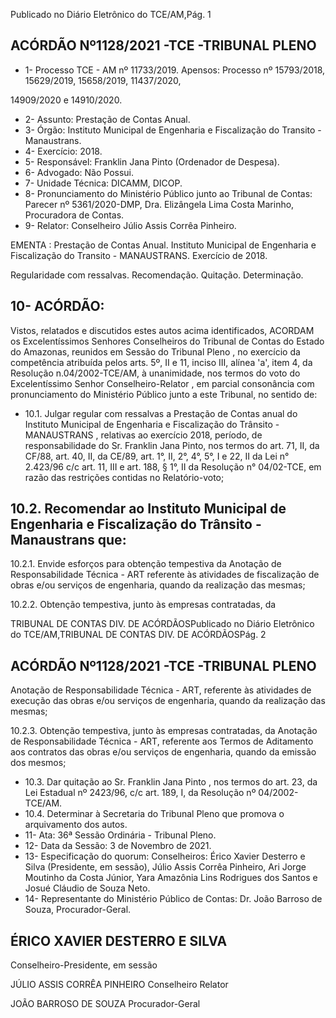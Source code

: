 Publicado  no  Diário  Eletrônico do TCE/AM,Pág. 1

## ACÓRDÃO Nº1128/2021 -TCE -TRIBUNAL PLENO

- 1- Processo TCE - AM nº 11733/2019. Apensos: Processo nº 15793/2018, 15629/2019, 15658/2019, 11437/2020,

14909/2020 e 14910/2020.

- 2- Assunto: Prestação de Contas Anual.
- 3- Órgão: Instituto Municipal de Engenharia e Fiscalização do Transito - Manaustrans.
- 4- Exercício: 2018.
- 5- Responsável: Franklin Jana Pinto (Ordenador de Despesa).
- 6- Advogado: Não Possui.
- 7- Unidade Técnica: DICAMM, DICOP.
- 8- Pronunciamento  do  Ministério  Público  junto  ao  Tribunal  de  Contas: Parecer  nº 5361/2020-DMP, Dra. Elizângela Lima Costa Marinho, Procuradora de Contas.
- 9- Relator: Conselheiro Júlio Assis Corrêa Pinheiro.

EMENTA : Prestação de Contas  Anual. Instituto Municipal de Engenharia e Fiscalização do Transito - MANAUSTRANS. Exercício de 2018.

Regularidade com ressalvas. Recomendação. Quitação. Determinação.

## 10-  ACÓRDÃO:

Vistos, relatados e discutidos estes autos acima identificados, ACORDAM os Excelentíssimos Senhores Conselheiros do Tribunal de Contas do Estado do Amazonas, reunidos em Sessão do Tribunal Pleno , no exercício da competência atribuída pelos arts. 5º, II e 11, inciso III, alínea 'a', item 4, da Resolução n.04/2002-TCE/AM, à unanimidade, nos termos do voto do Excelentíssimo Senhor Conselheiro-Relator , em parcial consonância com pronunciamento do Ministério Público junto a este Tribunal, no sentido de:

- 10.1.  Julgar regular com ressalvas a Prestação de Contas anual do Instituto Municipal de Engenharia e Fiscalização do Trânsito -MANAUSTRANS , relativas ao exercício 2018, período, de responsabilidade do Sr. Franklin Jana Pinto, nos termos do art. 71, II, da CF/88,  art.  40,  II,  da  CE/89,  art.  1°,  II,  2°,  4°,  5°,  I  e  22,  II  da  Lei  n° 2.423/96 c/c art. 11, III e art. 188, § 1°, II da Resolução n° 04/02-TCE, em razão das restrições contidas no Relatório-voto;

## 10.2.  Recomendar ao Instituto Municipal de Engenharia e Fiscalização do Trânsito - Manaustrans que:

10.2.1. Envide  esforços  para  obtenção  tempestiva  da  Anotação de Responsabilidade Técnica - ART referente às atividades de  fiscalização de obras  e/ou serviços de  engenharia, quando da realização das mesmas;

10.2.2. Obtenção tempestiva, junto às empresas contratadas, da

TRIBUNAL DE CONTAS DIV. DE ACÓRDÃOSPublicado  no  Diário  Eletrônico do TCE/AM,TRIBUNAL DE CONTAS DIV. DE ACÓRDÃOSPág. 2

## ACÓRDÃO Nº1128/2021 -TCE -TRIBUNAL PLENO

Anotação de Responsabilidade Técnica - ART, referente às atividades de execução das obras e/ou serviços de engenharia, quando da realização das mesmas;

10.2.3. Obtenção tempestiva, junto às empresas contratadas, da Anotação  de  Responsabilidade  Técnica  -  ART,  referente aos  Termos  de  Aditamento  aos  contratos  das  obras  e/ou serviços de engenharia, quando da emissão dos mesmos;

- 10.3.  Dar quitação ao Sr. Franklin Jana Pinto , nos termos do art. 23, da Lei Estadual nº 2423/96, c/c art. 189, I, da Resolução nº 04/2002-TCE/AM.
- 10.4.  Determinar à Secretaria do Tribunal Pleno que promova o arquivamento dos autos.
- 11-  Ata: 36ª Sessão Ordinária - Tribunal Pleno.
- 12-  Data da Sessão: 3 de Novembro de 2021.
- 13-  Especificação do quorum: Conselheiros: Érico Xavier Desterro e Silva (Presidente, em  sessão),  Júlio  Assis  Corrêa  Pinheiro,  Ari  Jorge  Moutinho  da  Costa  Júnior,  Yara Amazônia Lins Rodrigues dos Santos e Josué Cláudio de Souza Neto.
- 14-  Representante  do  Ministério  Público  de  Contas: Dr. João  Barroso  de  Souza, Procurador-Geral.

## ÉRICO XAVIER DESTERRO E SILVA

Conselheiro-Presidente, em sessão

JÚLIO ASSIS CORRÊA PINHEIRO Conselheiro Relator

JOÃO BARROSO DE SOUZA Procurador-Geral